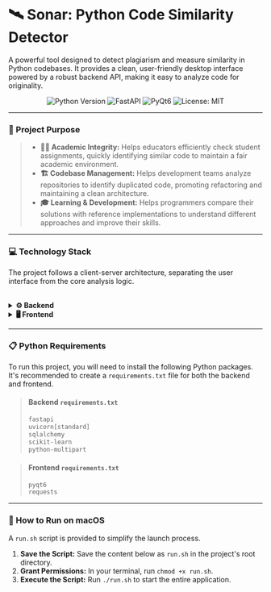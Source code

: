 # 🛰️ Sonar: Python Code Similarity Detector

A powerful tool designed to detect plagiarism and measure similarity in Python codebases. It provides a clean, user-friendly desktop interface powered by a robust backend API, making it easy to analyze code for originality.

<p align="center">
  <img src="https://img.shields.io/badge/Python-3.9%2B-blue?logo=python&logoColor=white" alt="Python Version">
  <img src="https://img.shields.io/badge/Framework-FastAPI-blueviolet?logo=fastapi" alt="FastAPI">
  <img src="https://img.shields.io/badge/UI-PyQt6-green?logo=qt" alt="PyQt6">
  <img src="https://img.shields.io/badge/License-MIT-yellow.svg" alt="License: MIT">
</p>

---

### 🎯 Project Purpose

> * **🧑‍🏫 Academic Integrity:** Helps educators efficiently check student assignments, quickly identifying similar code to maintain a fair academic environment.
> * **🏗️ Codebase Management:** Helps development teams analyze repositories to identify duplicated code, promoting refactoring and maintaining a clean architecture.
> * **🎓 Learning & Development:** Helps programmers compare their solutions with reference implementations to understand different approaches and improve their skills.

---

### 💻 Technology Stack

The project follows a client-server architecture, separating the user interface from the core analysis logic.

<br>

<details>
<summary><b>⚙️ Backend</b></summary>

| Technology     | Description                                                                                                                              |
| :------------- | :--------------------------------------------------------------------------------------------------------------------------------------- |
| **FastAPI** | <img src="https://img.shields.io/badge/Framework-FastAPI-blueviolet?logo=fastapi" alt="FastAPI"> <br> A modern, high-performance Python web framework for building the RESTful API. |
| **Scikit-learn**| <img src="https://img.shields.io/badge/Library-Scikit--learn-orange" alt="Scikit-learn"> <br> Uses `TfidfVectorizer` and `cosine_similarity` to quantify the similarity between code files. |
| **SQLAlchemy** | <img src="https://img.shields.io/badge/ORM-SQLAlchemy-red" alt="SQLAlchemy"> <br> Used to persist code submission records and analysis results to the database.        |
| **SQLite** | <img src="https://img.shields.io/badge/Database-SQLite-blue" alt="SQLite"> <br> A lightweight, local database for storing submission history.                  |

</details>

<details>
<summary><b>🖥️ Frontend</b></summary>

| Technology | Description                                                                                                                                  |
| :--------- | :------------------------------------------------------------------------------------------------------------------------------------------- |
| **PyQt6** | <img src="https://img.shields.io/badge/UI-PyQt6-green?logo=qt" alt="PyQt6"> <br> A powerful, cross-platform GUI toolkit for building a feature-rich desktop application. |
| **Requests** | <img src="https://img.shields.io/badge/Library-Requests-green" alt="Requests"> <br> Used to send HTTP requests to the backend API to submit jobs and retrieve results. |

</details>

---

### 📋 Python Requirements

To run this project, you will need to install the following Python packages. It's recommended to create a `requirements.txt` file for both the backend and frontend.

> #### **Backend `requirements.txt`**
>
> ```txt
> fastapi
> uvicorn[standard]
> sqlalchemy
> scikit-learn
> python-multipart
> ```

> #### **Frontend `requirements.txt`**
>
> ```txt
> pyqt6
> requests
> ```

---

### 🚀 How to Run on macOS

A `run.sh` script is provided to simplify the launch process.

1.  **Save the Script:** Save the content below as `run.sh` in the project's root directory.
2.  **Grant Permissions:** In your terminal, run `chmod +x run.sh`.
3.  **Execute the Script:** Run `./run.sh` to start the entire application.
